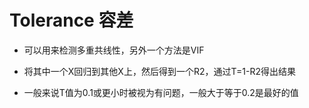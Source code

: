 # Tolerance 容差

- 可以用来检测多重共线性，另外一个方法是VIF

- 将其中一个X回归到其他X上，然后得到一个R2，通过T=1-R2得出结果

- 一般来说T值为0.1或更小时被视为有问题，一般大于等于0.2是最好的值
